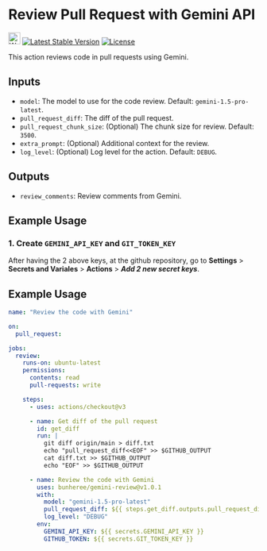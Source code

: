 # Review Pull Request with Gemini API

<p>
<a href="https://bunhere.com"><img src="./images/reviewpr.png" width="24" alt="WTM"></a>
<a href="#"><img src="https://img.shields.io/badge/Review PR-v1.0.1-blue" alt="Latest Stable Version"></a>
<a href="#"><img src="https://img.shields.io/badge/license-MIT-yellow" alt="License"></a>
</p>

This action reviews code in pull requests using Gemini.

## Inputs

- `model`: The model to use for the code review. Default: `gemini-1.5-pro-latest`.
- `pull_request_diff`: The diff of the pull request.
- `pull_request_chunk_size`: (Optional) The chunk size for review. Default: `3500`.
- `extra_prompt`: (Optional) Additional context for the review.
- `log_level`: (Optional) Log level for the action. Default: `DEBUG`.

## Outputs

- `review_comments`: Review comments from Gemini.

## Example Usage

### 1. Create `GEMINI_API_KEY` and `GIT_TOKEN_KEY`

After having the 2 above keys, at the github repository, go to **Settings** > **Secrets and Variales** > **Actions** > ***Add 2 new secret keys***.

## Example Usage

```yaml
name: "Review the code with Gemini"

on:
  pull_request:

jobs:
  review:
    runs-on: ubuntu-latest
    permissions:
      contents: read
      pull-requests: write

    steps:
      - uses: actions/checkout@v3

      - name: Get diff of the pull request
        id: get_diff
        run: |
          git diff origin/main > diff.txt
          echo "pull_request_diff<<EOF" >> $GITHUB_OUTPUT
          cat diff.txt >> $GITHUB_OUTPUT
          echo "EOF" >> $GITHUB_OUTPUT

      - name: Review the code with Gemini
        uses: bunheree/gemini-review@v1.0.1
        with:
          model: "gemini-1.5-pro-latest"
          pull_request_diff: ${{ steps.get_diff.outputs.pull_request_diff }}
          log_level: "DEBUG"
        env:
          GEMINI_API_KEY: ${{ secrets.GEMINI_API_KEY }}
          GITHUB_TOKEN: ${{ secrets.GIT_TOKEN_KEY }}
```